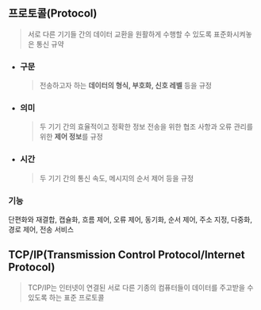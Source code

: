 ## 프로토콜(Protocol)
> 서로 다른 기기들 간의 데이터 교환을 원활하게 수행할 수 있도록 표준화시켜놓은 통신 규약

- ### 구문
  > 전송하고자 하는 **데이터의 형식, 부호화, 신호 레벨** 등을 규정
- ### 의미
  > 두 기기 간의 효율적이고 정확한 정보 전송을 위한 협조 사항과 오류 관리를 위한 **제어 정보**를 규정
- ### 시간
  > 두 기기 간의 통신 속도, 메시지의 순서 제어 등을 규정

### 기능
단편화와 재결합, 캡슐화, 흐름 제어, 오류 제어, 동기화, 순서 제어, 주소 지정, 다중화, 경로 제어, 전송 서비스

## TCP/IP(Transmission Control Protocol/Internet Protocol)
> TCP/IP는 인터넷이 연결된 서로 다른 기종의 컴퓨터들이 데이터를 주고받을 수 있도록 하는 표준 프로토콜

##
